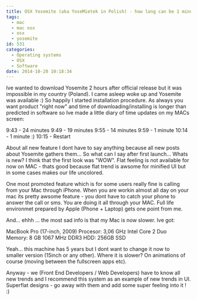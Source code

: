 ```yaml
---
title: OSX Yosemite (aka YoseMietek in Polish) - how long can be 1 minute
tags:
  - mac
  - mac osx
  - osx
  - yosemite
id: 531
categories:
  - Operating systems
  - OSX
  - Software
date: 2014-10-20 10:18:34
---
```


Ive wanted to download Yosemite 2 hours after official release but it was impossible in my country (Poland). I came asleep woke up and Yosemite was available :) So happily I started installation procedure. As always you want product "right now" and time of downloading/installing is longer than predicted in software so Ive made a little diary of time updates on my MACs screen:

9:43 - 24 minutes
9:49 - 19 minutes
9:55 - 14 minutes
9:59 - 1 minute
10:14 - 1 minute :)
10:15 - Restart

About all new feature I dont have to say anything because all new posts about Yosemite gathers them... So what can I say after first launch... Whats is new? I think that the first look was "WOW". Flat feeling is not available for now on MAC - thats good because flat trend is awsome for minified UI but in some cases makes our life uncolored.

One most promoted feature which is for some users really fine is calling from your Mac through iPhone. When you are workin almost all day on your mac its pretty awsome feature - you dont have to catch your phone to answer the call or sms. You are doing it all through your MAC. Full life environmet prepared by Apple (Phone + Laptop) gets one point from me.

And... ehhh ... the most sad info is that my Mac is now slower. Ive got:

MacBook Pro (17-inch, 2009)
Procesor: 3,06 GHz Intel Core 2 Duo
Memory: 8 GB 1067 MHz DDR3
HDD: 256GB SSD

Yeah... this machine has 5 years but I dont want to change it now to smaller version (15inch or any other). Where it is slower? On animations of course (moving between the fullscreen apps etc).

Anyway - we (Front End Developers / Web Developers) have to know all new trends and I recommend this system as an example of new trends in UI. Superflat designs - go away with them and add some super feeling into it ! :)

&nbsp;

&nbsp;